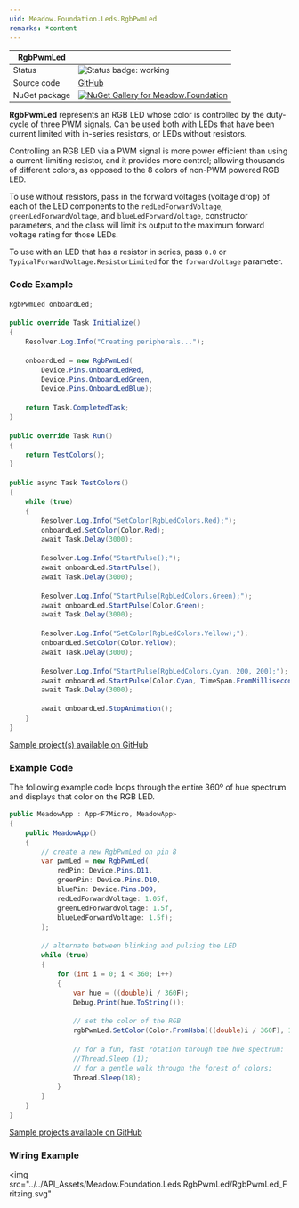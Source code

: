 ```yaml
---
uid: Meadow.Foundation.Leds.RgbPwmLed
remarks: *content
---
```


| RgbPwmLed | |
|--------|--------|
| Status | <img src="https://img.shields.io/badge/Working-brightgreen" style="width: auto; height: -webkit-fill-available;" alt="Status badge: working" /> |
| Source code | [GitHub](https://github.com/WildernessLabs/Meadow.Foundation/tree/main/Source/Meadow.Foundation.Core/Leds) |
| NuGet package | <a href="https://www.nuget.org/packages/Meadow.Foundation/" target="_blank"><img src="https://img.shields.io/nuget/v/Meadow.Foundation.svg?label=Meadow.Foundation" alt="NuGet Gallery for Meadow.Foundation" /></a> |

**RgbPwmLed** represents an RGB LED whose color is controlled by the duty-cycle of three PWM signals. Can be used both with LEDs that have been current limited with in-series resistors, or LEDs without resistors.

Controlling an RGB LED via a PWM signal is more power efficient than using a current-limiting resistor, and it provides more control; allowing thousands of different colors, as opposed to the 8 colors of non-PWM powered RGB LED.

To use without resistors, pass in the forward voltages (voltage drop) of each of the LED components to the `redLedForwardVoltage`, `greenLedForwardVoltage`, and `blueLedForwardVoltage`, constructor parameters, and the class will limit its output to the maximum forward voltage rating for those LEDs.

To use with an LED that has a resistor in series, pass `0.0` or `TypicalForwardVoltage.ResistorLimited` for the `forwardVoltage` parameter.

### Code Example

```csharp
RgbPwmLed onboardLed;

public override Task Initialize()
{
    Resolver.Log.Info("Creating peripherals...");

    onboardLed = new RgbPwmLed(
        Device.Pins.OnboardLedRed,
        Device.Pins.OnboardLedGreen,
        Device.Pins.OnboardLedBlue);

    return Task.CompletedTask;
}

public override Task Run()
{
    return TestColors();
}

public async Task TestColors()
{
    while (true)
    {
        Resolver.Log.Info("SetColor(RgbLedColors.Red);");
        onboardLed.SetColor(Color.Red);
        await Task.Delay(3000);

        Resolver.Log.Info("StartPulse();");
        await onboardLed.StartPulse();
        await Task.Delay(3000);

        Resolver.Log.Info("StartPulse(RgbLedColors.Green);");
        await onboardLed.StartPulse(Color.Green);
        await Task.Delay(3000);

        Resolver.Log.Info("SetColor(RgbLedColors.Yellow);");
        onboardLed.SetColor(Color.Yellow);
        await Task.Delay(3000);

        Resolver.Log.Info("StartPulse(RgbLedColors.Cyan, 200, 200);");
        await onboardLed.StartPulse(Color.Cyan, TimeSpan.FromMilliseconds(400));
        await Task.Delay(3000);

        await onboardLed.StopAnimation();
    }
}

```

[Sample project(s) available on GitHub](https://github.com/WildernessLabs/Meadow.Foundation/tree/main/Source/Meadow.Foundation.Core.Samples/Leds.RgbPwmLed_Onboard_Sample)

### Example Code

The following example code loops through the entire 360º of hue spectrum and displays that color on the RGB LED.

```csharp
public MeadowApp : App<F7Micro, MeadowApp>
{
    public MeadowApp()
    {
        // create a new RgbPwmLed on pin 8
        var pwmLed = new RgbPwmLed(
            redPin: Device.Pins.D11,
            greenPin: Device.Pins.D10,
            bluePin: Device.Pins.D09,
            redLedForwardVoltage: 1.05f,
            greenLedForwardVoltage: 1.5f,
            blueLedForwardVoltage: 1.5f);
        );

        // alternate between blinking and pulsing the LED 
        while (true)
        {
            for (int i = 0; i < 360; i++)
            {
                var hue = ((double)i / 360F);
                Debug.Print(hue.ToString());

                // set the color of the RGB
                rgbPwmLed.SetColor(Color.FromHsba(((double)i / 360F), 1, 1));

                // for a fun, fast rotation through the hue spectrum:
                //Thread.Sleep (1);
                // for a gentle walk through the forest of colors;
                Thread.Sleep(18);
            }
        }
    }
}
```

[Sample projects available on GitHub](https://github.com/WildernessLabs/Meadow.Foundation/tree/main/Source/Meadow.Foundation.Core.Samples) 

### Wiring Example

<img src="../../API_Assets/Meadow.Foundation.Leds.RgbPwmLed/RgbPwmLed_Fritzing.svg" 
